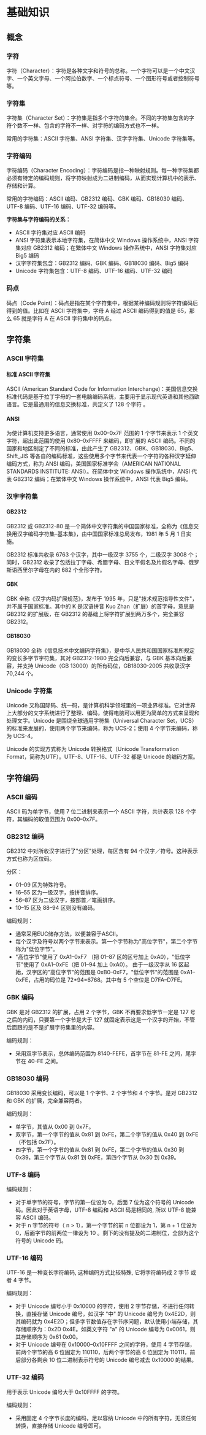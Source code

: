 # 基础知识

## 概念

### 字符

字符（Character）：字符是各种文字和符号的总称。一个字符可以是一个中文汉字、一个英文字母、一个阿拉伯数字、一个标点符号、一个图形符号或者控制符号等。

### 字符集

字符集（Character Set）：字符集是指多个字符的集合。不同的字符集包含的字符个数不一样、包含的字符不一样、对字符的编码方式也不一样。

常用的字符集：ASCII 字符集、ANSI 字符集、汉字字符集、Unicode 字符集等。

### 字符编码

字符编码（Character Encoding）：字符编码是指一种映射规则。每一种字符集都必须有特定的编码规则，将字符映射成为二进制编码，从而实现计算机中的表示、存储和计算。

常用的字符编码：ASCII 编码、GB2312 编码、GBK 编码、GB18030 编码、UTF-8 编码、UTF-16 编码、UTF-32 编码等。

**字符集与字符编码的关系：**

- ASCII 字符集对应 ASCII 编码
- ANSI 字符集表示本地字符集，在简体中文 Windows 操作系统中，ANSI 字符集对应 GB2312 编码；在繁体中文 Windows 操作系统中，ANSI 字符集对应 Big5 编码
- 汉字字符集包含：GB2312 编码、GBK 编码、GB18030 编码、Big5 编码
- Unicode 字符集包含：UTF-8 编码、UTF-16 编码、UTF-32 编码

### 码点

码点（Code Point）：码点是指在某个字符集中，根据某种编码规则将字符编码后得到的值。比如在 ASCII 字符集中，字母 A 经过 ASCII 编码得到的值是 65，那么 65 就是字符 A 在 ASCII 字符集中的码点。

## 字符集

### ASCII 字符集

#### 标准 ASCII 字符集

ASCII (American Standard Code for Information Interchange)：美国信息交换标准代码是基于拉丁字母的一套电脑编码系统，主要用于显示现代英语和其他西欧语言。它是最通用的信息交换标准，共定义了 128 个字符 。

#### ANSI

为使计算机支持更多语言，通常使用 0x00–0x7F 范围的 1 个字节来表示 1 个英文字符，超出此范围的使用 0x80–0xFFFF 来编码，即扩展的 ASCII 编码。不同的国家和地区制定了不同的标准，由此产生了 GB2312、GBK、GB18030、Big5、Shift_JIS 等各自的编码标准，这些使用多个字节来代表一个字符的各种汉字延伸编码方式，称为 ANSI 编码，美国国家标准学会（AMERICAN NATIONAL STANDARDS INSTITUTE: ANSI）。在简体中文 Windows 操作系统中，ANSI 代表 GB2312 编码；在繁体中文 Windows 操作系统中，ANSI 代表 Big5 编码。

### 汉字字符集

#### GB2312

GB2312 或 GB2312-80 是一个简体中文字符集的中国国家标准，全称为《信息交换用汉字编码字符集–基本集》，由中国国家标准总局发布，1981 年 5 月 1 日实施。

GB2312 标准共收录 6763 个汉字，其中一级汉字 3755 个，二级汉字 3008 个；同时，GB2312 收录了包括拉丁字母、希腊字母、日文平假名及片假名字母、俄罗斯语西里尔字母在内的 682 个全形字符。

#### GBK

GBK 全称《汉字内码扩展规范》，发布于 1995 年，只是"技术规范指导性文件"，并不属于国家标准。其中的 K 是汉语拼音 Kuo Zhan（扩展）的首字母，意思是 GB2312 的扩展版，在 GB2312 的基础上将字符扩展到两万多个，完全兼容 GB2312。

#### GB18030

GB18030 全称《信息技术中文编码字符集》，是中华人民共和国国家标准所规定的变长多字节字符集，其对 GB2312-1980 完全向后兼容，与 GBK 基本向后兼容，并支持 Unicode（GB 13000）的所有码位，GB18030-2005 共收录汉字 70,244 个。

### Unicode 字符集

Unicode 又称国际码、统一码，是计算机科学领域里的一项业界标准。它对世界上大部分的文字系统进行了整理、编码，使得电脑可以用更为简单的方式来呈现和处理文字。Unicode 是围绕全球通用字符集（Universal Character Set，UCS）的标准来发展的，使用两个字节来编码，称为 UCS-2；使用 4 个字节来编码，称为 UCS-4。

Unicode 的实现方式称为 Unicode 转换格式（Unicode Transformation Format，简称为UTF）。UTF-8、UTF-16、UTF-32 都是 Unicode 的编码方案。

## 字符编码

### ASCII 编码

ASCII 码为单字节，使用 7 位二进制来表示一个 ASCII 字符，共计表示 128 个字符，其编码的取值范围为 0x00–0x7F。

### GB2312 编码

GB2312 中对所收汉字进行了"分区"处理，每区含有 94 个汉字／符号。这种表示方式也称为区位码。

分区：

- 01–09 区为特殊符号。
- 16–55 区为一级汉字，按拼音排序。
- 56–87 区为二级汉字，按部首／笔画排序。
- 10–15 区及 88–94 区则没有编码。

编码规则：

- 通常采用EUC储存方法，以便兼容于ASCII。
- 每个汉字及符号以两个字节来表示。第一个字节称为"高位字节"，第二个字节称为"低位字节"。
- "高位字节"使用了 0xA1–0xF7 （把 01–87 区的区号加上 0xA0），"低位字节"使用了 0xA1–0xFE（把 01–94 加上 0xA0）。 由于一级汉字从 16 区起始，汉字区的"高位字节"的范围是 0xB0–0xF7，"低位字节"的范围是 0xA1–0xFE，占用的码位是 72*94=6768。其中有 5 个空位是 D7FA–D7FE。

### GBK 编码

GBK 是对 GB2312 的扩展，占用 2 个字节，GBK 不再要求低字节一定是 127 号之后的内码，只要第一个字节是大于 127 就固定表示这是一个汉字的开始，不管后面跟的是不是扩展字符集里的内容。

编码规则：

- 采用双字节表示，总体编码范围为 8140-FEFE，首字节在 81-FE 之间，尾字节在 40-FE 之间。

### GB18030 编码

GB18030 采用变长编码，可以是 1 个字节、2 个字节和 4 个字节。是对 GB2312 和 GBK 的扩展，完全兼容两者。

编码规则：

- 单字节，其值从 0x00 到 0x7F。
- 双字节，第一个字节的值从 0x81 到 0xFE，第二个字节的值从 0x40 到 0xFE（不包括 0x7F）。
- 四字节，第一个字节的值从 0x81 到 0xFE，第二个字节的值从 0x30 到 0x39，第三个字节从 0x81 到 0xFE，第四个字节从 0x30 到 0x39。

### UTF-8 编码

编码规则：

- 对于单字节的符号，字节的第一位设为 0，后面 7 位为这个符号的 Unicode 码。因此对于英语字母，UTF-8 编码和 ASCII 码是相同的, 所以 UTF-8 能兼容 ASCII 编码。
- 对于 n 字节的符号（ n > 1），第一个字节的前 n 位都设为 1，第 n + 1 位设为 0，后面字节的前两位一律设为 10 。剩下的没有提及的二进制位，全部为这个符号的 Unicode 码。

### UTF-16 编码

UTF-16 是一种变长字符编码, 这种编码方式比较特殊, 它将字符编码成 2 字节 或者 4 字节。

编码规则：

- 对于 Unicode 编号小于 0x10000 的字符，使用 2 字节存储，不进行任何转换，直接存储 Unicode 编号，如汉字 "中" 的 Unicode 编号为 0x4E2D，则其编码就为 0x4E2D；但多字节数值存在字节序问题，默认使用小端存储，其存储顺序为：0x2D 0x4E。如英文字符 "a" 的 Unicode 编号为 0x0061，则其存储顺序为 0x61 0x00。
- 对于 Unicode 编号在 0x10000–0x10FFFF 之间的字符，使用 4 字节存储，前两个字节的高 6 位固定为 110110，后两个字节的高 6 位固定为 110111，前后部分各剩余 10 位二进制表示符号的 Unicode 编号减去 0x10000 的结果。

### UTF-32 编码

用于表示 Unicode 编号大于 0x10FFFF 的字符。

编码规则：

- 采用固定 4 个字节长度的编码，足以容纳 Unicode 中的所有字符，无须任何转换，直接存储 Unicode 编号即可。

